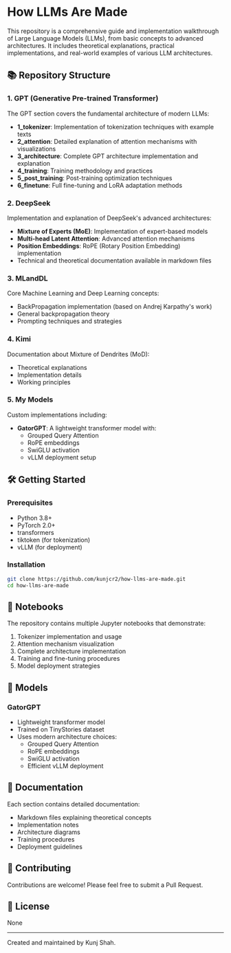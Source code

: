 # How LLMs Are Made

This repository is a comprehensive guide and implementation walkthrough of Large Language Models (LLMs), from basic concepts to advanced architectures. It includes theoretical explanations, practical implementations, and real-world examples of various LLM architectures.

## 📚 Repository Structure

### 1. GPT (Generative Pre-trained Transformer)

The GPT section covers the fundamental architecture of modern LLMs:

- **1_tokenizer**: Implementation of tokenization techniques with example texts
- **2_attention**: Detailed explanation of attention mechanisms with visualizations
- **3_architecture**: Complete GPT architecture implementation and explanation
- **4_training**: Training methodology and practices
- **5_post_training**: Post-training optimization techniques
- **6_finetune**: Full fine-tuning and LoRA adaptation methods

### 2. DeepSeek

Implementation and explanation of DeepSeek's advanced architectures:

- **Mixture of Experts (MoE)**: Implementation of expert-based models
- **Multi-head Latent Attention**: Advanced attention mechanisms
- **Position Embeddings**: RoPE (Rotary Position Embedding) implementation
- Technical and theoretical documentation available in markdown files

### 3. MLandDL

Core Machine Learning and Deep Learning concepts:

- BackPropagation implementation (based on Andrej Karpathy's work)
- General backpropagation theory
- Prompting techniques and strategies

### 4. Kimi

Documentation about Mixture of Dendrites (MoD):

- Theoretical explanations
- Implementation details
- Working principles

### 5. My Models

Custom implementations including:

- **GatorGPT**: A lightweight transformer model with:
  - Grouped Query Attention
  - RoPE embeddings
  - SwiGLU activation
  - vLLM deployment setup

## 🛠️ Getting Started

### Prerequisites

- Python 3.8+
- PyTorch 2.0+
- transformers
- tiktoken (for tokenization)
- vLLM (for deployment)

### Installation

```bash
git clone https://github.com/kunjcr2/how-llms-are-made.git
cd how-llms-are-made
```

## 📓 Notebooks

The repository contains multiple Jupyter notebooks that demonstrate:

1. Tokenizer implementation and usage
2. Attention mechanism visualization
3. Complete architecture implementation
4. Training and fine-tuning procedures
5. Model deployment strategies

## 🚀 Models

### GatorGPT

- Lightweight transformer model
- Trained on TinyStories dataset
- Uses modern architecture choices:
  - Grouped Query Attention
  - RoPE embeddings
  - SwiGLU activation
  - Efficient vLLM deployment

## 📖 Documentation

Each section contains detailed documentation:

- Markdown files explaining theoretical concepts
- Implementation notes
- Architecture diagrams
- Training procedures
- Deployment guidelines

## 🤝 Contributing

Contributions are welcome! Please feel free to submit a Pull Request.

## 📝 License

None

---

Created and maintained by Kunj Shah.
